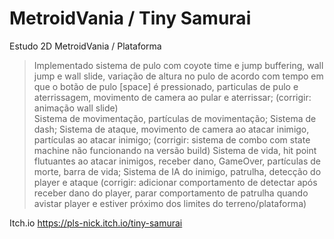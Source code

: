 # MetroidVania / Tiny Samurai
Estudo 2D MetroidVania / Plataforma 
> Implementado sistema de pulo com coyote time e jump buffering, wall jump e wall slide, 
variação de altura no pulo de acordo com tempo em que o botão de pulo [space] é pressionado, 
particulas de pulo e aterrissagem, movimento de camera ao pular e aterrissar; (corrigir: animação wall slide)  
Sistema de movimentação, partículas de movimentação;
Sistema de dash; 
Sistema de ataque, movimento de camera ao atacar inimigo, partículas ao atacar inimigo; (corrigir: sistema de combo com state machine não funcionando na versão build)
Sistema de vida, hit point flutuantes ao atacar inimigos, receber dano, GameOver, partículas de morte, barra de vida;
Sistema de IA do inimigo, patrulha, detecção do player e ataque (corrigir: adicionar comportamento de detectar após receber dano do player, 
parar comportamento de patrulha quando avistar player e estiver próximo dos limites do terreno/plataforma)

Itch.io https://pls-nick.itch.io/tiny-samurai


